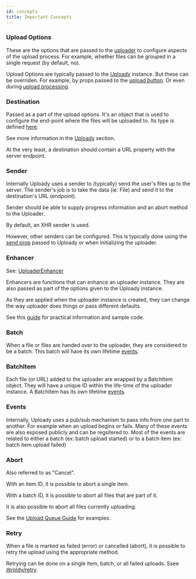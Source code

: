 ```yaml
---
id: concepts
title: Important Concepts
---
```


### Upload Options

These are the options that are passed to the [uploader](../api/uploader) to configure aspects of the upload process.
For example, whether files can be grouped in a single request (by default, no).

Upload Options are typically passed to the [Uploady](../api) instance. But these can be overriden. 
For example, by props passed to the [upload button](../api/components/uploadButton).
Or even during [upload processing](../guides/DynamicParameters.md).

### Destination

Passed as a part of the upload options. It's an object that is used to configure the end-point where the files will be uploaded to.
Its type is defined [here](https://github.com/rpldy/react-uploady/blob/master/packages/core/shared/types/index.d.ts#L1).

See more information in the [Uploady](../api#props) section.

At the very least, a destination should contain a URL property with the server endpoint.

### Sender

Internally Uploady uses a sender to (typically) send the user's files up to the server.
The sender's job is to take the data (ie: File) and send it to the destination's URL (endpoint).

Sender should be able to supply progress information and an abort method to the Uploader.

By default, an XHR sender is used.

However, other senders can be configured. This is typically done using the [send prop](../api#send) passed to Uploady
or when initializing the uploader.

### Enhancer

See: [UploaderEnhancer](../api/types#uploaderenhancer)

Enhancers are functions that can enhance an uploader instance. They are also passed as part of the options given to the Uploady instance.

As they are applied when the uploader instance is created, they can change the way uploader does things or pass different defaults.

See this [guide](../guides/UploaderEnhancers.md) for practical information and sample code.

### Batch

When a file or files are handed over to the uploader, they are considered to be a batch.
This batch will have its own lifetime [events](../api/uploader#batch-events).

### BatchItem

Each file (or URL) added to the uploader are wrapped by a BatchItem object. They will have a unique ID within the life-time of the uploader instance.
A BatchItem has its own lifetime [events](../api/uploader#batch-item-events).

### Events

Internally, Uploady uses a pub/sub mechanism to pass info from one part to another.
For example when an upload begins or fails. Many of these events are also exposed publicly and can be regsitered to.
Most of the events are related to either a batch (ex: batch upload started) or to a batch item (ex: batch item upload failed) 

### Abort 

Also referred to as "Cancel".

With an item ID, it is possible to abort a single item. 

With a batch ID, it is possible to abort all files that are part of it.

It is also possible to abort all files currently uploading.

See the [Upload Queue Guide](../guides/UploadQueue.md) for examples. 

### Retry

When a file is marked as failed (error) or cancelled (abort), it is possible to retry the upload using the appropriate method.

Retrying can be done on a single item, batch, or all failed uploads.
Ssee [@rpldy/retry](../packages/rpldy-retry).
